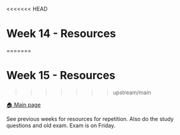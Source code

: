 <<<<<<< HEAD
# Week 14 - Resources
=======
# Week 15 - Resources
>>>>>>> upstream/main

[:house: Main page](https://github.com/pr0fez/Machine-learning-AI24)

See previous weeks for resources for repetition. Also do the study questions and old exam. Exam is on Friday.
